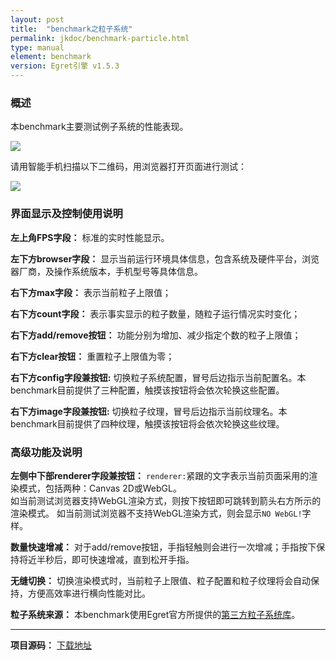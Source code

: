 ```yaml
---
layout: post
title:  "benchmark之粒子系统" 
permalink: jkdoc/benchmark-particle.html
type: manual
element: benchmark
version: Egret引擎 v1.5.3
---
```

       
### 概述

本benchmark主要测试例子系统的性能表现。    
            
![]({{site.baseurl}}/assets/img-bench/sample-particle.jpg)         
             
请用智能手机扫描以下二维码，用浏览器打开页面进行测试：
            
![]({{site.baseurl}}/assets/img-bench/QRCode-particle.png)          
          
         
### 界面显示及控制使用说明
        
**左上角FPS字段：** 标准的实时性能显示。

**左下方browser字段：** 显示当前运行环境具体信息，包含系统及硬件平台，浏览器厂商，及操作系统版本，手机型号等具体信息。

         
        
**右下方max字段：** 表示当前粒子上限值；

**右下方count字段：** 表示事实显示的粒子数量，随粒子运行情况实时变化；      
             
**右下方add/remove按钮：** 功能分别为增加、减少指定个数的粒子上限值；    

**右下方clear按钮：** 重置粒子上限值为零；    

**右下方config字段兼按钮:** 切换粒子系统配置，冒号后边指示当前配置名。本benchmark目前提供了三种配置，触摸该按钮将会依次轮换这些配置。      

**右下方image字段兼按钮:** 切换粒子纹理，冒号后边指示当前纹理名。本benchmark目前提供了四种纹理，触摸该按钮将会依次轮换这些纹理。    
      
      
### 高级功能及说明
**左侧中下部renderer字段兼按钮：** `renderer:`紧跟的文字表示当前页面采用的渲染模式，包括两种：Canvas 2D或WebGL。       
如当前测试浏览器支持WebGL渲染方式，则按下按钮即可跳转到箭头右方所示的渲染模式。
如当前测试浏览器不支持WebGL渲染方式，则会显示`NO WebGL!`字样。

**数量快速增减：** 对于add/remove按钮，手指轻触则会进行一次增减；手指按下保持将近半秒后，即可快速增减，直到松开手指。

**无缝切换：**  切换渲染模式时，当前粒子上限值、粒子配置和粒子纹理将会自动保持，方便高效率进行横向性能对比。
      
**粒子系统来源：** 本benchmark使用Egret官方所提供的<a href="https://github.com/egret-labs/egret-game-library/tree/master/particle" target="_blank">第三方粒子系统库</a>。
      

-------
     
**项目源码：** <a href="{{site.baseurl}}/assets/packages/benchmark/egret-benchmark-particle.zip" target="_blank">下载地址</a> 












